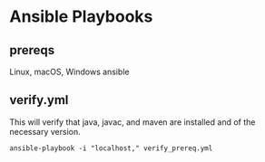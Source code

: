 # Ansible Playbooks

## prereqs
Linux, macOS, Windows
ansible

## verify.yml
This will verify that java, javac, and maven are installed and of the necessary version.

`ansible-playbook -i "localhost," verify_prereq.yml`